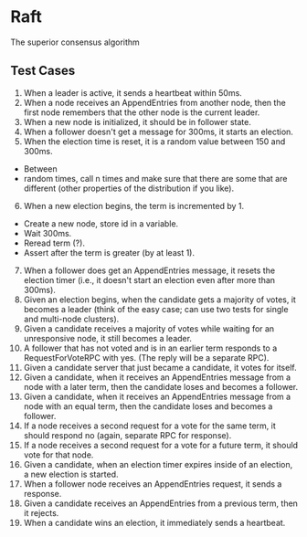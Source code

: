 # Raft

The superior consensus algorithm

## Test Cases

1. When a leader is active, it sends a heartbeat within 50ms.
2. When a node receives an AppendEntries from another node, then the first node remembers that the other node is the current leader.
3. When a new node is initialized, it should be in follower state.
4. When a follower doesn't get a message for 300ms, it starts an election.
5. When the election time is reset, it is a random value between 150 and 300ms.

- Between
- random times, call n times and make sure that there are some that are different (other properties of the distribution if you like).

6. When a new election begins, the term is incremented by 1.

- Create a new node, store id in a variable.
- Wait 300ms.
- Reread term (?).
- Assert after the term is greater (by at least 1).

7. When a follower does get an AppendEntries message, it resets the election timer (i.e., it doesn't start an election even after more than 300ms).
8. Given an election begins, when the candidate gets a majority of votes, it becomes a leader (think of the easy case; can use two tests for single and multi-node clusters).
9. Given a candidate receives a majority of votes while waiting for an unresponsive node, it still becomes a leader.
10. A follower that has not voted and is in an earlier term responds to a RequestForVoteRPC with yes. (The reply will be a separate RPC).
11. Given a candidate server that just became a candidate, it votes for itself.
12. Given a candidate, when it receives an AppendEntries message from a node with a later term, then the candidate loses and becomes a follower.
13. Given a candidate, when it receives an AppendEntries message from a node with an equal term, then the candidate loses and becomes a follower.
14. If a node receives a second request for a vote for the same term, it should respond no (again, separate RPC for response).
15. If a node receives a second request for a vote for a future term, it should vote for that node.
16. Given a candidate, when an election timer expires inside of an election, a new election is started.
17. When a follower node receives an AppendEntries request, it sends a response.
18. Given a candidate receives an AppendEntries from a previous term, then it rejects.
19. When a candidate wins an election, it immediately sends a heartbeat.
